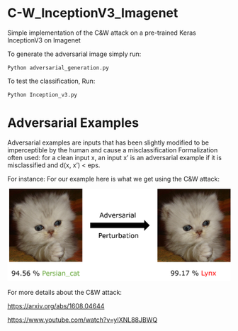 # C-W_InceptionV3_Imagenet
Simple implementation of the C&amp;W attack on a pre-trained Keras InceptionV3 on Imagenet

To generate the adversarial image simply run:

    Python adversarial_generation.py
    
To test the classification, Run:

    Python Inception_v3.py

# Adversarial Examples
Adversarial examples are inputs that has been slightly modified to be imperceptible by the human and cause a misclassification
Formalization often used: for a clean input x, an input x’ is an adversarial example if it is misclassified and d(x, x’) < eps.

For instance: For our example here is what we get using the C&W attack:

![](adversarial_example.png)

For more details about the C&W attack: 

  https://arxiv.org/abs/1608.04644

  https://www.youtube.com/watch?v=yIXNL88JBWQ
